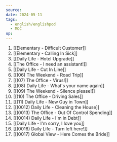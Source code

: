 ```yaml
---
source: 
date: 2024-05-11
tags:
  - english/englishpod
  - MOC
up:
---
```

 1. [[Elementary - Difficult Customer]]
 2. [[Elementary - Calling In Sick]]
 3. [[Daily Life - Hotel Upgrade]]
 4. [[The Office - I need an assistant!]]
 5. [[Daily Life - Cut In Line]]
 6. [[(06) The Weekend - Road Trip]]
 7. [[(07) The Office - Virus!]]
 8. [[(08) Daily Life - What's your name again]]
 9. [[(09) The Weekend - Silence please!]]
 10. [[(10) The Office - Driving Sales]]
 11. [[(11) Daily Life - New Guy in Town]]
 12. [[(0012) Daily Life - Cleaning the House]]
 13. [[(0013) The Office - Out Of Control Spending]]
 14. [[(0014) Daily Life - I'm in Debt]]
 15. [[Daily Life - I'm sorry, I love you]]
 16. [[(0016) Daily Life - Turn left here!]]
 17. [[(0017) Global View - Here Comes the Bride]]



 


